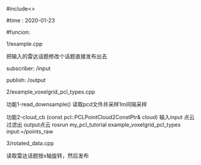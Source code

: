#include<>

#time : 2020-01-23

#funcion:

1/example.cpp

把输入的雷达话题修改个话题直接发布出去

subscriber:
/input

publish:
/output


2/example_voxelgrid_pcl_types.cpp

功能1-read_downsample()
读取pcd文件并采样1m间隔采样

功能2-cloud_cb (const pcl::PCLPointCloud2ConstPtr& cloud)
输入input 点云 过滤出  output点云
rosrun my_pcl_tutorial example_voxelgrid_pcl_types input:=/points_raw


3/rotated_data.cpp

读取雷达话题按x轴旋转，然后发布
